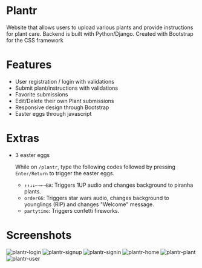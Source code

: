 # Plantr
Website that allows users to upload various plants and provide instructions for plant care. Backend is built with Python/Django. Created with Bootstrap for the CSS framework

# Features
- User registration / login with validations
- Submit plant/instructions with validations
- Favorite submissions
- Edit/Delete their own Plant submissions
- Responsive design through Bootstrap
- Easter eggs through javascript

# Extras
- 3 easter eggs

  While on `/plantr`, type the following codes followed by pressing `Enter/Return` to trigger the easter eggs.
  - `↑↑↓↓←→←→BA`: Triggers 1UP audio and changes background to piranha plants.
  - `order66`: Triggers star wars audio, changes background to younglings (RIP) and changes "Welcome" message.
  - `partytime`: Triggers confetti fireworks.

# Screenshots
![plantr-login](https://user-images.githubusercontent.com/65821328/122330473-1bdaf100-cee8-11eb-989d-0a8c05ab74c6.png)
![plantr-signup](https://user-images.githubusercontent.com/65821328/122330483-1f6e7800-cee8-11eb-8d85-f63d741a76a4.png)
![plantr-signin](https://user-images.githubusercontent.com/65821328/122330486-21383b80-cee8-11eb-8cb2-78c43efbf5a5.png)
![plantr-home](https://user-images.githubusercontent.com/65821328/122330511-2ac1a380-cee8-11eb-8012-415a852fe6c4.png)
![plantr-plant](https://user-images.githubusercontent.com/65821328/122330516-2eedc100-cee8-11eb-897f-07624c23d863.png)
![plantr-user](https://user-images.githubusercontent.com/65821328/122330522-30b78480-cee8-11eb-9177-f9888abc33ca.png)

